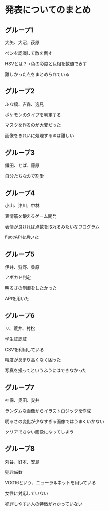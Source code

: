 # 発表についてのまとめ

## グループ1

大矢、大沼、荻原

ペンを認識して敵を倒す

HSVとは？→色の彩度と色相を数値で表す

難しかった点をまとめられている

## グループ2

ふな橋、吉森、逸見

ポケモンのタイプを判定する

マスクを作るのが大変だった

画像をきれいに処理するのは難しい

## グループ3

鎌田、とば、藤原

自分たちなので割愛

## グループ4

小山、津川、中林

表情筋を鍛えるゲーム開発

表情が良ければ点数を取れるみたいなプログラム

FaceAPIを用いた

## グループ5

伊井、狩野、桑原

アボカド判定

明るさの制御をしたかった

APIを用いた

## グループ6

リ、荒井、村松

学生証認証

CSVを利用している

精度があまり高くなく困った

写真を撮ってというふうにはできなかった

## グループ7

神保、奥田、安井

ランダムな画像からイラストロジックを作成

明るさの変化が少なすぎる画像ではうまくいかない

クリアできない画像になってしまう

## グループ8

苅谷、釘本、安島

犯罪係数

VGG16という、ニューラルネットを用いている

女性に対応していない

犯罪しやすい人の特徴がわかっていない

